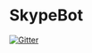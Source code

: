 # SkypeBot

[![Gitter](https://badges.gitter.im/Join%20Chat.svg)](https://gitter.im/SpongyBacon/SkypeBot?utm_source=badge&utm_medium=badge&utm_campaign=pr-badge&utm_content=badge)